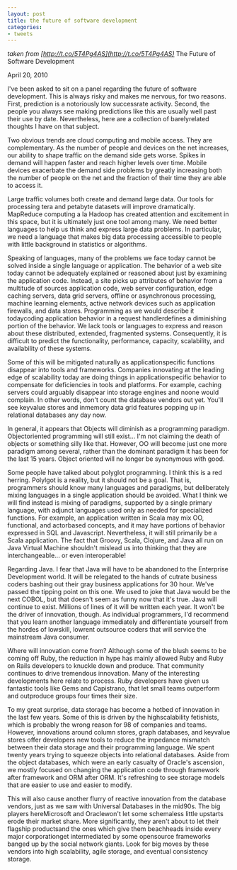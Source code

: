 ```yaml
---
layout: post
title: the future of software development
categories:
- tweets
---
```

*taken from [http://t.co/5T4Pg4AS](http://t.co/5T4Pg4AS)*
The Future of Software Development

April 20, 2010

I've been asked to sit on a panel regarding the future of software development. This is always risky and makes me nervous, for two reasons. First, prediction is a notoriously low successrate activity. Second, the people you always see making predictions like this are usually well past their use by date. Nevertheless, here are a collection of barelyrelated thoughts I have on that subject.

Two obvious trends are cloud computing and mobile access. They are complementary. As the number of people and devices on the net increases, our ability to shape traffic on the demand side gets worse. Spikes in demand will happen faster and reach higher levels over time. Mobile devices exacerbate the demand side problems by greatly increasing both the number of people on the net and the fraction of their time they are able to access it.

Large traffic volumes both create and demand large data. Our tools for processing tera and petabyte datasets will improve dramatically. MapReduce computing a la Hadoop has created attention and excitement in this space, but it is ultimately just one tool among many. We need better languages to help us think and express large data problems. In particular, we need a language that makes big data processing accessible to people with little background in statistics or algorithms.

Speaking of languages, many of the problems we face today cannot be solved inside a single language or application. The behavior of a web site today cannot be adequately explained or reasoned about just by examining the application code. Instead, a site picks up attributes of behavior from a multitude of sources application code, web server configuration, edge caching servers, data grid servers, offline or asynchronous processing, machine learning elements, active network devices such as application firewalls, and data stores. Programming as we would describe it todaycoding application behavior in a request handlerdefines a diminishing portion of the behavior. We lack tools or languages to express and reason about these distributed, extended, fragmented systems. Consequently, it is difficult to predict the functionality, performance, capacity, scalability, and availability of these systems.

Some of this will be mitigated naturally as applicationspecific functions disappear into tools and frameworks. Companies innovating at the leading edge of scalability today are doing things in applicationspecific behavior to compensate for deficiencies in tools and platforms. For example, caching servers could arguably disappear into storage engines and noone would complain. In other words, don't count the database vendors out yet. You'll see keyvalue stores and inmemory data grid features popping up in relational databases any day now.

In general, it appears that Objects will diminish as a programming paradigm. Objectoriented programming will still exist... I'm not claiming the death of objects or something silly like that. However, OO will become just one more paradigm among several, rather than the dominant paradigm it has been for the last 15 years. Object oriented will no longer be synonymous with good.

Some people have talked about polyglot programming. I think this is a red herring. Polylgot is a reality, but it should not be a goal. That is, programmers should know many languages and paradigms, but deliberately mixing languages in a single application should be avoided. What I think we will find instead is mixing of paradigms, supported by a single primary language, with adjunct languages used only as needed for specialized functions. For example, an application written in Scala may mix OO, functional, and actorbased concepts, and it may have portions of behavior expressed in SQL and Javascript. Nevertheless, it will still primarily be a Scala application. The fact that Groovy, Scala, Clojure, and Java all run on Java Virtual Machine shouldn't mislead us into thinking that they are interchangeable... or even interoperable!

Regarding Java. I fear that Java will have to be abandoned to the Enterprise Development world. It will be relegated to the hands of cutrate business coders bashing out their gray business applications for 30  hour. We've passed the tipping point on this one. We used to joke that Java would be the next COBOL, but that doesn't seem as funny now that it's true. Java will continue to exist. Millions of lines of it will be written each year. It won't be the driver of innovation, though. As individual programmers, I'd recommend that you learn another language immediately and differentiate yourself from the hordes of lowskill, lowrent outsource coders that will service the mainstream Java consumer.

Where will innovation come from? Although some of the blush seems to be coming off Ruby, the reduction in hype has mainly allowed Ruby and Ruby on Rails developers to knuckle down and produce. That community continues to drive tremendous innovation. Many of the interesting developments here relate to process. Ruby developers have given us fantastic tools like Gems and Capistrano, that let small teams outperform and outproduce groups four times their size.

To my great surprise, data storage has become a hotbed of innovation in the last few years. Some of this is driven by the highscalability fetishists, which is probably the wrong reason for 98 of companies and teams. However, innovations around column stores, graph databases, and keyvalue stores offer developers new tools to reduce the impedance mismatch between their data storage and their programming language. We spent twenty years trying to squeeze objects into relational databases. Aside from the object databases, which were an early casualty of Oracle's ascension, we mostly focused on changing the application code through framework after framework and ORM after ORM. It's refreshing to see storage models that are easier to use and easier to modify.

This will also cause another flurry of reactive innovation from the database vendors, just as we saw with Universal Databases in the mid90s. The big players hereMicrosoft and Oraclewon't let some schemaless little upstarts erode their market share. More significantly, they aren't about to let their flagship productsand the ones which give them beachheads inside every major corporationget intermediated by some opensource frameworks banged up by the social network giants. Look for big moves by these vendors into high scalability, agile storage, and eventual consistency storage.

